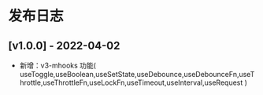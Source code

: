 # 发布日志

## [v1.0.0] - 2022-04-02

- 新增：v3-mhooks 功能( useToggle,useBoolean,useSetState,useDebounce,useDebounceFn,useThrottle,useThrottleFn,useLockFn,useTimeout,useInterval,useRequest )
